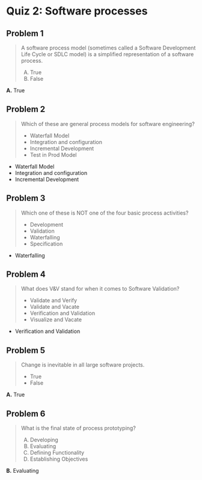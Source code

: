 <style type="text/css">ol { list-style-type: upper-alpha; }</style>

# Quiz 2: Software processes

## Problem 1

> A software process model (sometimes called a Software Development Life Cycle
  or SDLC model) is a simplified representation of a software process.
>
> 1. True
> 1. False

**A.** True

## Problem 2

> Which of these are general process models for software engineering?
>
> - Waterfall Model
> - Integration and configuration
> - Incremental Development
> - Test in Prod Model

- Waterfall Model
- Integration and configuration
- Incremental Development

## Problem 3

> Which one of these is NOT one of the four basic process activities?
>
> - Development
> - Validation
> - Waterfalling
> - Specification

- Waterfalling

## Problem 4

> What does V&V stand for when it comes to Software Validation?
>
> - Validate and Verify
> - Validate and Vacate
> - Verification and Validation
> - Visualize and Vacate

- Verification and Validation

## Problem 5

> Change is inevitable in all large software projects.
>
> - True
> - False

**A.** True

## Problem 6

> What is the final state of process prototyping?
>
> 1. Developing
> 1. Evaluating
> 1. Defining Functionality
> 1. Establishing Objectives

**B.** Evaluating
